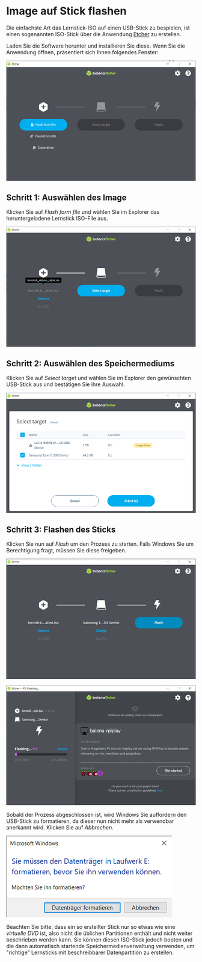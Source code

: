 # Image auf Stick flashen

Die einfachste Art das Lernstick-ISO auf einen USB-Stick zu bespielen, ist einen sogenannten ISO-Stick über die Anwendung [Etcher](https://www.balena.io/etcher/) zu erstellen.

Laden Sie die Software herunter und installieren Sie diese. Wenn Sie die Anwendung öffnen, präsentiert sich Ihnen folgendes Fenster:

![](../../assets/balena-etcher-main.png "Balena Etcher Main")

## Schritt 1: Auswählen des Image

Klicken Sie auf _Flash form file_ und wählen Sie im Explorer das heruntergeladene Lernstick ISO-File aus.

![](../../assets/balena-etcher-step-one.png "Balena Etcher Step 1")

## Schritt 2: Auswählen des Speichermediums

Klicken Sie auf _Select target_ und wählen Sie im Explorer den gewünschten USB-Stick aus und bestätigen Sie ihre Auswahl.

![](../../assets/balena-etcher-step-two.png "Balena Etcher Step 2")

## Schritt 3: Flashen des Sticks

Klicken Sie nun auf _Flash_ um den Prozess zu starten. Falls Windows Sie um Berechtigung fragt, müssen Sie diese freigeben.

![](../../assets/balena-etcher-pre-flash.png "pre flash")

![](../../assets/balena-etcher-flash.png "flash")

Sobald der Prozess abgeschlossen ist, wird Windows Sie auffordern den USB-Stick zu formatieren, da dieser nun nicht mehr als verwendbar anerkannt wird. Klicken Sie auf _Abbrechen_.

![](../../assets/datentraeger-formatieren-flash.png "formatieren")

Beachten Sie bitte, dass ein so erstellter Stick nur so etwas wie eine _virtuelle DVD_ ist, also nicht die üblichen Partitionen enthält und nicht weiter beschrieben werden kann. Sie können diesen ISO-Stick jedoch booten und die dann automatisch startende Speichermedienverwaltung verwenden, um "richtige" Lernsticks mit beschreibbarer Datenpartition zu erstellen.
